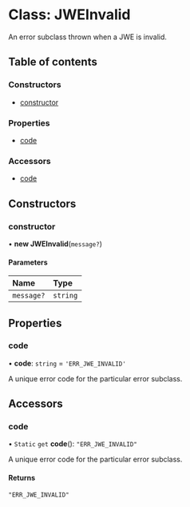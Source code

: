 # Class: JWEInvalid

An error subclass thrown when a JWE is invalid.

## Table of contents

### Constructors

- [constructor](util_errors.JWEInvalid.md#constructor)

### Properties

- [code](util_errors.JWEInvalid.md#code)

### Accessors

- [code](util_errors.JWEInvalid.md#code)

## Constructors

### constructor

• **new JWEInvalid**(`message?`)

#### Parameters

| Name | Type |
| :------ | :------ |
| `message?` | `string` |

## Properties

### code

• **code**: `string` = `'ERR_JWE_INVALID'`

A unique error code for the particular error subclass.

## Accessors

### code

• `Static` `get` **code**(): ``"ERR_JWE_INVALID"``

A unique error code for the particular error subclass.

#### Returns

``"ERR_JWE_INVALID"``
